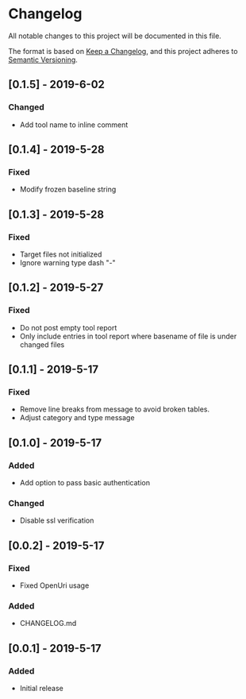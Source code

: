 # Changelog
All notable changes to this project will be documented in this file.

The format is based on [Keep a Changelog](https://keepachangelog.com/en/1.0.0/),
and this project adheres to [Semantic Versioning](https://semver.org/spec/v2.0.0.html).

## [0.1.5] - 2019-6-02
### Changed
- Add tool name to inline comment

## [0.1.4] - 2019-5-28
### Fixed
- Modify frozen baseline string

## [0.1.3] - 2019-5-28
### Fixed
- Target files not initialized
- Ignore warning type dash "-"

## [0.1.2] - 2019-5-27
### Fixed
- Do not post empty tool report
- Only include entries in tool report where basename of file is under changed files

## [0.1.1] - 2019-5-17
### Fixed
- Remove line breaks from message to avoid broken tables.
- Adjust category and type message

## [0.1.0] - 2019-5-17
### Added
- Add option to pass basic authentication

### Changed
- Disable ssl verification

## [0.0.2] - 2019-5-17
### Fixed
- Fixed OpenUri usage

### Added
- CHANGELOG.md

## [0.0.1] - 2019-5-17
### Added
- Initial release   
